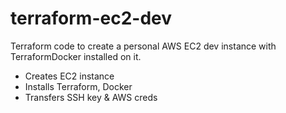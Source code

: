 # terraform-ec2-dev
Terraform code to create a personal AWS EC2 dev instance with TerraformDocker installed on it.


- Creates EC2 instance
- Installs Terraform, Docker
- Transfers SSH key & AWS creds
